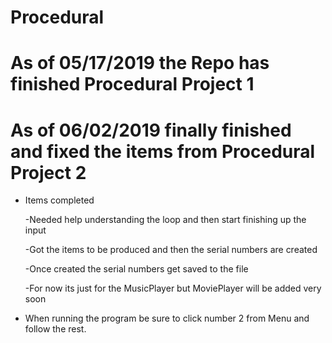 # Procedural
# As of 05/17/2019 the Repo has finished Procedural Project 1

# As of 06/02/2019 finally finished and fixed the items from Procedural Project 2
  - Items completed
    
    -Needed help understanding the loop and then start finishing up the input
    
    -Got the items to be produced and then the serial numbers are created
    
    -Once created the serial numbers get saved to the file
    
    -For now its just for the MusicPlayer but MoviePlayer will be added very soon 
 
 - When running the program be sure to click number 2 from Menu and follow the rest.
